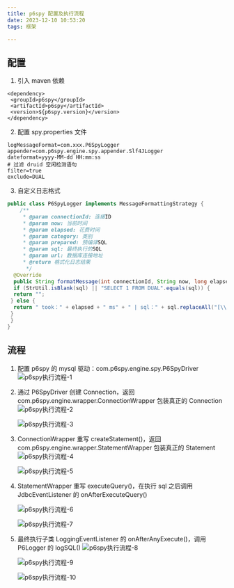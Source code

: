 ```yaml
---
title: p6spy 配置及执行流程
date: 2023-12-10 10:53:20
tags: 框架

---
```

## 配置
1. 引入 maven 依赖
```
<dependency>  
 <groupId>p6spy</groupId>  
 <artifactId>p6spy</artifactId>  
 <version>${p6spy.version}</version>  
</dependency>
```
2.  配置 spy.properties 文件
```
logMessageFormat=com.xxx.P6SpyLogger  
appender=com.p6spy.engine.spy.appender.Slf4JLogger  
dateformat=yyyy-MM-dd HH:mm:ss  
# 过滤 druid 空闲检测语句  
filter=true  
exclude=DUAL
```
3.  自定义日志格式
```java
public class P6SpyLogger implements MessageFormattingStrategy {  
    /**  
	 * @param connectionId: 连接ID  
	 * @param now: 当前时间  
	 * @param elapsed: 花费时间  
	 * @param category: 类别  
	 * @param prepared: 预编译SQL  
	 * @param sql: 最终执行的SQL  
	 * @param url: 数据库连接地址  
	 * @return 格式化日志结果  
	  */  
  @Override  
  public String formatMessage(int connectionId, String now, long elapsed, String category, String prepared, String sql, String url) {  
  if (StrUtil.isBlank(sql) || "SELECT 1 FROM DUAL".equals(sql)) {  
  return "";  
 } else {  
  return " took：" + elapsed + " ms" + " | sql：" + sql.replaceAll("[\\s]+", " ") + "\n";  
 }  
 }  
}
```

## 流程

1. 配置 p6spy 的 mysql 驱动：com.p6spy.engine.spy.P6SpyDriver
	![p6spy执行流程-1](https://cdn.jsdelivr.net/gh/CheneyKwok/img-storage/blog/p6spy执行流程-1.png)

2. 通过 P6SpyDriver 创建 Connection，返回 com.p6spy.engine.wrapper.ConnectionWrapper 包装真正的 Connection 
	![p6spy执行流程-2](https://cdn.jsdelivr.net/gh/CheneyKwok/img-storage/blog/p6spy执行流程-2.png)

	![p6spy执行流程-3](https://cdn.jsdelivr.net/gh/CheneyKwok/img-storage/blog/p6spy执行流程-3.png)

3. ConnectionWrapper 重写 createStatement()，返回 com.p6spy.engine.wrapper.StatementWrapper 包装真正的 Statement
	![p6spy执行流程-4](https://cdn.jsdelivr.net/gh/CheneyKwok/img-storage/blog/p6spy执行流程-4.png)

	![p6spy执行流程-5](https://cdn.jsdelivr.net/gh/CheneyKwok/img-storage/blog/p6spy执行流程-5.png)

4. StatementWrapper 重写 executeQuery()，在执行 sql 之后调用 JdbcEventListener 的 onAfterExecuteQuery()
	
	![p6spy执行流程-6](https://cdn.jsdelivr.net/gh/CheneyKwok/img-storage/blog/p6spy执行流程-6.png)

	![p6spy执行流程-7](https://cdn.jsdelivr.net/gh/CheneyKwok/img-storage/blog/p6spy执行流程-7.png)

5. 最终执行子类 LoggingEventListener 的 onAfterAnyExecute()，调用 P6Logger 的 logSQL()
	![p6spy执行流程-8](https://cdn.jsdelivr.net/gh/CheneyKwok/img-storage/blog/p6spy执行流程-8.png)

	![p6spy执行流程-9](https://cdn.jsdelivr.net/gh/CheneyKwok/img-storage/blog/p6spy执行流程-9.png)

	![p6spy执行流程-10](https://cdn.jsdelivr.net/gh/CheneyKwok/img-storage/blog/p6spy执行流程-10.png)
<!--stackedit_data:
eyJoaXN0b3J5IjpbMTMxNjc2NDM5LC0zMDU3OTU1NDIsNTE5MT
E3MTgwLDIxMTI3NzQ2ODEsMTk2Nzc1MzU1MywtMTE0NzAzODU2
MywtODI2NzU5MjU1LC01ODk4MzM5MzksLTEyNTMxNzM4NTksMT
g4NzkxMzU4Niw1OTc0ODM0NjRdfQ==
-->
